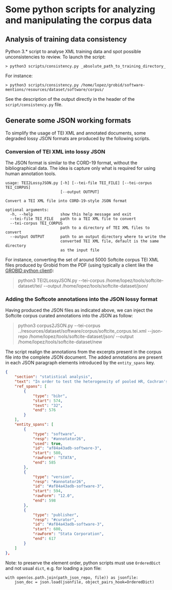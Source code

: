 # Some python scripts for analyzing and manipulating the corpus data

## Analysis of training data consistency

 Python 3.* script to analyse XML training data and spot possible unconsistencies to review. To launch the script: 

```console
> python3 scripts/consistency.py _absolute_path_to_training_directory_
```

For instance: 


```console
> python3 scripts/consistency.py /home/lopez/grobid/software-mentions/resources/dataset/software/corpus/
```

See the description of the output directly in the header of the `script/consistency.py` file. 


## Generate some JSON working formats

To simplify the usage of TEI XML and annotated documents, some degraded lossy JSON formats are produced by the following scripts.

### Conversion of TEI XML into lossy JSON 

The JSON format is similar to the CORD-19 format, without the bibliographical data. The idea is capture only what is required for using human annotation tools. 

```
usage: TEI2LossyJSON.py [-h] [--tei-file TEI_FILE] [--tei-corpus TEI_CORPUS]
                        [--output OUTPUT]

Convert a TEI XML file into CORD-19-style JSON format

optional arguments:
  -h, --help            show this help message and exit
  --tei-file TEI_FILE   path to a TEI XML file to convert
  --tei-corpus TEI_CORPUS
                        path to a directory of TEI XML files to convert
  --output OUTPUT       path to an output directory where to write the
                        converted TEI XML file, default is the same directory
                        as the input file

```

For instance, converting the set of around 5000 Softcite corpus TEI XML files produced by Grobid from the PDF (using typically a client like the [GROBID python client](https://github.com/kermitt2/grobid-client-python)):

> python3 TEI2LossyJSON.py --tei-corpus /home/lopez/tools/softcite-dataset/tei/ --output /home/lopez/tools/softcite-dataset/json/

### Adding the Softcote annotations into the JSON lossy format

Having produced the JSON files as indicated above, we can inject the Softcite corpus curated annotations into the JSON as follow:

> python3 corpus2JSON.py  --tei-corpus ../resources/dataset/software/corpus/softcite_corpus.tei.xml --json-repo /home/lopez/tools/softcite-dataset/json/ --output /home/lopez/tools/softcite-dataset/new

The script realign the annotations from the excerpts present in the corpus file into the complete JSON document. The added annotations are present in each JSON paragraph elements introduced by the `entity_spans` key.

```json
{
    "section": "statistical analysis",
    "text": "In order to test the heterogeneity of pooled HR, Cochran's Q-test and Higgins I 2 statistics were performed. P\ue02c0.05 was considered statistically significant. Random-effects model was used to calculate pooled HR when between-study heterogeneity was revealed (P\ue02c0.05), and fixed-effects model was conducted when between-study heterogeneity did not reach the statistical significance (P\ue02e0.05). Subgroup analysis, sensitive analysis, and meta-regression were used to investigate the sources of heterogeneity. Publication bias was assessed by using Begg's test and Egger's test. 32,33 STATA version 12.0 (Stata Corporation, College Station, TX, USA) was used to perform all the analyses.",
    "ref_spans": [
        {
            "type": "bibr",
            "start": 574,
            "text": "32",
            "end": 576
        }
    ],
    "entity_spans": [
        {
            "type": "software",
            "resp": "#annotator26",
            "used": true,
            "id": "af84a43adb-software-3",
            "start": 580,
            "rawForm": "STATA",
            "end": 585
        },
        {
            "type": "version",
            "resp": "#annotator26",
            "id": "#af84a43adb-software-3",
            "start": 594,
            "rawForm": "12.0",
            "end": 598
        },
        {
            "type": "publisher",
            "resp": "#curator",
            "id": "#af84a43adb-software-3",
            "start": 600,
            "rawForm": "Stata Corporation",
            "end": 617
        }
    ]
},
```

Note: to preserve the element order, python scripts must use `OrderedDict` and not usual `dict`, e.g. for loading a json file:

```
with open(os.path.join(path_json_repo, file)) as jsonfile:
    json_doc = json.load(jsonfile, object_pairs_hook=OrderedDict)
``` 
